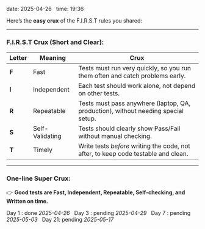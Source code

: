 date: 2025-04-26  
time: 19:36  

Here’s the **easy crux** of the F.I.R.S.T rules you shared:

---

### **F.I.R.S.T Crux (Short and Clear):**

| **Letter** | **Meaning**     | **Crux**                                                                           |
| ---------- | --------------- | ---------------------------------------------------------------------------------- |
| **F**      | Fast            | Tests must run very quickly, so you run them often and catch problems early.       |
| **I**      | Independent     | Each test should work alone, not depend on other tests.                            |
| **R**      | Repeatable      | Tests must pass anywhere (laptop, QA, production), without needing special setup.  |
| **S**      | Self-Validating | Tests should clearly show Pass/Fail without manual checking.                       |
| **T**      | Timely          | Write tests _before_ writing the code, not after, to keep code testable and clean. |

  

---

### **One-line Super Crux:**
  

👉 **Good tests are Fast, Independent, Repeatable, Self-checking, and Written on time.**

  

Day 1 : done *2025-04-26*  
Day 3 : pending *2025-04-29*  
Day 7 : pending *2025-05-03*  
Day 21: pending *2025-05-17*